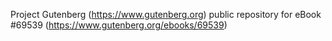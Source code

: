 Project Gutenberg (https://www.gutenberg.org) public repository for
eBook #69539 (https://www.gutenberg.org/ebooks/69539)
